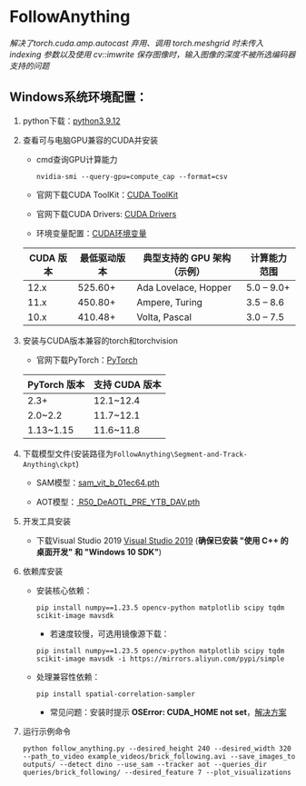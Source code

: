 # FollowAnything
*解决了torch.cuda.amp.autocast 弃用、调用 torch.meshgrid 时未传入 indexing 参数以及使用 cv::imwrite 保存图像时，输入图像的深度不被所选编码器支持的问题*
## Windows系统环境配置：
1. python下载：[python3.9.12](https://www.python.org/downloads/release/python-3912/)

2. 查看可与电脑GPU兼容的CUDA并安装

    - cmd查询GPU计算能力
      ```
      nvidia-smi --query-gpu=compute_cap --format=csv
      ```

    - 官网下载CUDA ToolKit：[CUDA ToolKit](https://developer.nvidia.com/cuda-toolkit-archive) 

    -  官网下载CUDA Drivers: [CUDA Drivers](https://www.nvidia.com/en-us/drivers/)

    - 环境变量配置：[CUDA环境变量](https://wenku.csdn.net/answer/5dfjqtvp2x)
   
    | CUDA 版本 | 最低驱动版本 | 典型支持的 GPU 架构（示例） | 计算能力范围 |
    |----------|-------------|----------------------------|--------------|
    | 12.x     | 525.60+     | Ada Lovelace, Hopper        | 5.0 – 9.0+   |
    | 11.x     | 450.80+     | Ampere, Turing              | 3.5 – 8.6    |
    | 10.x     | 410.48+     | Volta, Pascal               | 3.0 – 7.5    |



3. 安装与CUDA版本兼容的torch和torchvision

    - 官网下载PyTorch：[PyTorch](https://pytorch.org/get-started/locally/)

  
    | PyTorch 版本 | 支持 CUDA 版本 | 
    |--------------|---------------|
    |     2.3+     |	 12.1~12.4	 |
    |    2.0~2.2   |   11.7~12.1   |	
    |   1.13~1.15  |   11.6~11.8   |

4. 下载模型文件(安装路径为`FollowAnything\Segment-and-Track-Anything\ckpt`)

    - SAM模型：[sam_vit_b_01ec64.pth](https://dl.fbaipublicfiles.com/segment_anything/sam_vit_b_01ec64.pth)
  
    - AOT模型：[ R50_DeAOTL_PRE_YTB_DAV.pth](https://drive.usercontent.google.com/download?id=1QoChMkTVxdYZ_eBlZhK2acq9KMQZccPJ&export=download)

5. 开发工具安装

    - 下载Visual Studio 2019   [Visual Studio 2019](https://link.zhihu.com/?target=https%3A//aka.ms/vs/16/release/vs_community.exe)   (**确保已安装 "使用 C++ 的桌面开发" 和 "Windows 10 SDK"**)
  
      
6. 依赖库安装

    - 安装核心依赖：
      ```
      pip install numpy==1.23.5 opencv-python matplotlib scipy tqdm scikit-image mavsdk
      ```

        * 若速度较慢，可选用镜像源下载：
        ```
        pip install numpy==1.23.5 opencv-python matplotlib scipy tqdm scikit-image mavsdk -i https://mirrors.aliyun.com/pypi/simple
        ```
   - 处理兼容性依赖：
     ```
     pip install spatial-correlation-sampler
     ```

     * 常见问题：安装时提示 **OSError: CUDA_HOME not set**，[解决方案](https://developer.baidu.com/article/details/3269640)


7. 运行示例命令
   ```
   python follow_anything.py --desired_height 240 --desired_width 320 --path_to_video example_videos/brick_following.avi --save_images_to outputs/ --detect dino --use_sam --tracker aot --queries_dir queries/brick_following/ --desired_feature 7 --plot_visualizations
   ```

     
      

  





